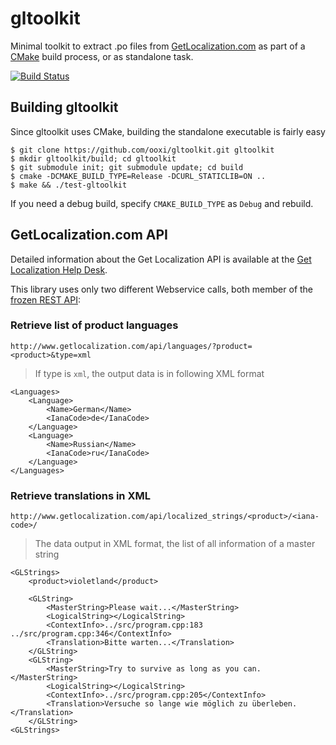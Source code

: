 gltoolkit
=========

Minimal toolkit to extract .po files from [GetLocalization.com](https://www.getlocalization.com/)
as part of a [CMake](http://www.cmake.org/) build process, or as standalone
task.

[![Build Status](https://secure.travis-ci.org/ooxi/gltoolkit.png)](http://travis-ci.org/ooxi/gltoolkit)


Building gltoolkit
------------------

Since gltoolkit uses CMake, building the standalone executable is fairly easy

    $ git clone https://github.com/ooxi/gltoolkit.git gltoolkit
    $ mkdir gltoolkit/build; cd gltoolkit
    $ git submodule init; git submodule update; cd build
    $ cmake -DCMAKE_BUILD_TYPE=Release -DCURL_STATICLIB=ON ..
    $ make && ./test-gltoolkit

If you need a debug build, specify `CMAKE_BUILD_TYPE` as `Debug` and rebuild.


GetLocalization.com API
-----------------------

Detailed information about the Get Localization API is available at the
[Get Localization Help Desk](http://support.getlocalization.com/entries/136183-api/).

This library uses only two different Webservice calls, both member of the
[frozen REST API](http://support.getlocalization.com/entries/20016086-get-localization-rest-api):


### Retrieve list of product languages

    http://www.getlocalization.com/api/languages/?product=<product>&type=xml

> If type is `xml`, the output data is in following XML format

    <Languages>
        <Language>
            <Name>German</Name>
            <IanaCode>de</IanaCode>
        </Language>
        <Language>
            <Name>Russian</Name>
            <IanaCode>ru</IanaCode>
        </Language>
    </Languages>


### Retrieve translations in XML

    http://www.getlocalization.com/api/localized_strings/<product>/<iana-code>/

> The data output in XML format, the list of all information of a master string

    <GLStrings>
        <product>violetland</product>

        <GLString>
            <MasterString>Please wait...</MasterString>
            <LogicalString></LogicalString>
            <ContextInfo>../src/program.cpp:183 ../src/program.cpp:346</ContextInfo>
            <Translation>Bitte warten...</Translation>
        </GLString>
        <GLString>
            <MasterString>Try to survive as long as you can.</MasterString>
            <LogicalString></LogicalString>
            <ContextInfo>../src/program.cpp:205</ContextInfo>
            <Translation>Versuche so lange wie möglich zu überleben.</Translation>
        </GLString>
    <GLStrings>


























